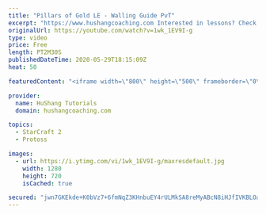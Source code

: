 ```yaml
---
title: "Pillars of Gold LE - Walling Guide PvT"
excerpt: "https://www.hushangcoaching.com Interested in lessons? Check out the website for more information ------------------------------------------------------------------------------------------------------- Want to support HuShang Tutorials directly? Patreon is a website where you can contribute a monthly"
originalUrl: https://youtube.com/watch?v=1wk_1EV9I-g
type: video
price: Free
length: PT2M30S
publishedDateTime: 2020-05-29T18:15:09Z
heat: 50

featuredContent: "<iframe width=\"800\" height=\"500\" frameborder=\"0\" src=\"https://www.youtube.com/embed/1wk_1EV9I-g\" allow=\"accelerometer; autoplay; encrypted-media; gyroscope; picture-in-picture\" allowfullscreen></iframe>"

provider:
  name: HuShang Tutorials
  domain: hushangcoaching.com

topics:
  - StarCraft 2
  - Protoss

images:
  - url: https://i.ytimg.com/vi/1wk_1EV9I-g/maxresdefault.jpg
    width: 1280
    height: 720
    isCached: true

secured: "jwn7GKEkde+K0bVz7+6fmNqZ3KHnbuEY4rULMkSA8reMyABcN8iHJfIVKBLOa9/NmpphDr64w6DcakyUc6x9xm62wJ1FLHmMFOptCcEhsL/+TxpwRzS0SCQ3CRzhbZXFmNk4Aou6lJLk65J6jRpKToN/lttzNMsD1VWxgZFwHEduJc6AF2Mdps7qgw3uyagAEVNRw5bGdrKh+lj65wnImT1nWi//bXPqCxn0lztDavl/3SEATBsAUtqo95CeQ0cqZaw89buwG2VFWZ10X5IrfHhYst5uHbdqv+nvuBiiL06ObgHA0irTSXGnGN0mg1NrsrS1VntcuLNhOYZAEbqnf1mVmdX7e1neWgOoY7HHucU/5CrDrj5/1Y9riTuEdFyAqMnT3kunXznz/8V8at6Pb8HKPxc/yYxBO8PemYIpcEc=;Wg/EP0sQObSDWar4rB8DZg=="
---
```


